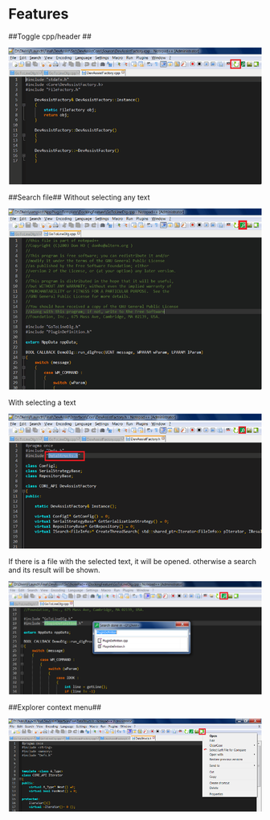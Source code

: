 # Features #

##Toggle cpp/header ##
<div style="img-align:center"><img src ="screenshots/Toggle.gif" /></div>

##Search file##
Without selecting any text
<div style="img-align:center"><img src ="screenshots/FileOpen.gif" /></div>

With selecting a text
<div style="img-align:center"><img src ="screenshots/select_open.gif" /></div>

If there is a file with the selected text, it will be opened. otherwise a search and its result will be shown.
<div style="img-align:center"><img src ="screenshots/NPP_selected.png" /></div>

##Explorer context menu##
<div style="img-align:center"><img src ="screenshots/NPP_CONTEXT_11.png" /></div>
